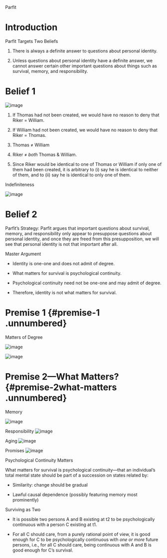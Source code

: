 Parfit


Introduction
============

Parfit Targets Two Beliefs

1.  There is always a definite answer to questions about personal
    identity.

2.  Unless questions about personal identity have a definite answer, we
    cannot answer certain other important questions about things such as
    survival, memory, and responsibility.

Belief 1
========

![image](Slide1.jpg)

1.  If Thomas had not been created, we would have no reason to deny that
    Riker = William.

2.  If William had not been created, we would have no reason to deny
    that Riker = Thomas.

3.  Thomas $\neq$ William

4.  Riker $\neq$ *both* Thomas & William.

5.  Since Riker would be identical to one of Thomas or William if only
    one of them had been created, it is arbitrary to (i) say he is
    identical to neither of them, and to (ii) say he is identical to
    only one of them.

Indefiniteness

![image](Bald.jpg)

Belief 2
========

Parfit’s Strategy: Parfit argues that important questions about
survival, memory, and responsibility only appear to presuppose questions
about personal identity, and once they are freed from this
presupposition, we will see that personal identity is not that important
after all.

Master Argument

-   Identity is one-one and does not admit of degree.

-   What matters for survival is psychological continuity.

-   Psychological continuity need not be one-one and may admit of
    degree.

-   Therefore, identity is not what matters for survival.

Premise 1 {#premise-1 .unnumbered}
=========

Matters of Degree

![image](Degrees.jpg)

![image](further.jpg)

Premise 2—What Matters? {#premise-2what-matters .unnumbered}
=======================

Memory

![image](Memory.jpg)

Responsibility ![image](Responsibility.jpg)

Aging ![image](Age.jpg)

Promises ![image](Promises.jpg)

Psychological Continuity Matters

What matters for survival is psychological continuity—that an
individual’s total mental state should be part of a succession on states
related by:

-   Similarity: change should be gradual

-   Lawful causal dependence (possibly featuring memory most
    prominently)

Surviving as Two

-   It is possible two persons A and B existing at t2 to be
    psychologically continuous with a person C existing at t1.

-   For all C should care, from a purely rational point of view, it is
    good enough for C to be psychologically continuous with *one or
    more* future persons, i.e., for all C should care, being continuous
    with A and B is good enough for C’s survival.
